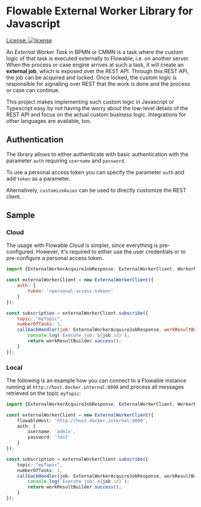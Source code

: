 # Flowable External Worker Library for Javascript

[License:
![license](https://img.shields.io/hexpm/l/plug.svg)](https://github.com/flowable/flowable-external-client-js/blob/main/LICENSE)

An _External Worker Task_ in BPMN or CMMN is a task where the custom logic of that task is executed externally to Flowable, i.e. on another server.
When the process or case engine arrives at such a task, it will create an **external job**, which is exposed over the REST API.
Through this REST API, the job can be acquired and locked.
Once locked, the custom logic is responsible for signalling over REST that the work is done and the process or case can continue.

This project makes implementing such custom logic in Javascript or Typescript easy by not having the worry about the low-level details of the REST API and focus on the actual custom business logic.
Integrations for other languages are available, too.

## Authentication

The library allows to either authenticate with basic authentication with the parameter `auth` requiring `username` and `password`.

To use a personal access token you can specify the parameter `auth` and add `token` as a parameter.

Alternatively, `customizeAxios` can be used to directly customize the REST client.

## Sample

### Cloud

The usage with Flowable Cloud is simpler, since everything is pre-configured.
However, it's required to either use the user credentials or to pre-configure a personal access token.

```javascript
import {ExternalWorkerAcquireJobResponse, ExternalWorkerClient, WorkerResultBuilder} from "@flowable-oss/external-worker-client";

const externalWorkerClient = new ExternalWorkerClient({
    auth: {
        token: '<personal-access-token>'
    }
});

const subscription = externalWorkerClient.subscribe({
    topic: "myTopic",
    numberOfTasks: 1,
    callbackHandler(job: ExternalWorkerAcquireJobResponse, workResultBuilder: WorkerResultBuilder) {
        console.log(`Execute job: ${job.id}`);
        return workResultBuilder.success();
    }
});
```

### Local

The following is an example how you can connect to a Flowable instance running at `http://host.docker.internal:8090` and process all messages retrieved on the topic `myTopic`:

```typescript
import {ExternalWorkerAcquireJobResponse, ExternalWorkerClient, WorkerResultBuilder} from "@flowable-oss/external-worker-client";

const externalWorkerClient = new ExternalWorkerClient({
    flowableHost: 'http://host.docker.internal:8090',
    auth: {
        username: 'admin',
        password: 'test'
    }
});

const subscription = externalWorkerClient.subscribe({
    topic: "myTopic",
    numberOfTasks: 1,
    callbackHandler(job: ExternalWorkerAcquireJobResponse, workResultBuilder: WorkerResultBuilder) {
        console.log(`Execute job: ${job.id}`);
        return workResultBuilder.success();
    }
});
```
